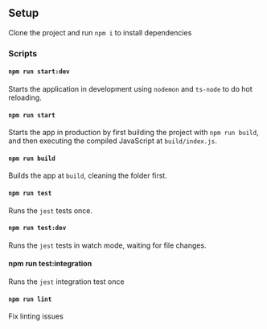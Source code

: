 ## Setup

Clone the project and run `npm i` to install dependencies

### Scripts

#### `npm run start:dev`

Starts the application in development using `nodemon` and `ts-node` to do hot reloading.

#### `npm run start`

Starts the app in production by first building the project with `npm run build`, and then executing the compiled JavaScript at `build/index.js`.

#### `npm run build`

Builds the app at `build`, cleaning the folder first.

#### `npm run test`

Runs the `jest` tests once.

#### `npm run test:dev`

Runs the `jest` tests in watch mode, waiting for file changes.

#### npm run test:integration

Runs the `jest` integration test once

#### `npm run lint`

Fix linting issues
